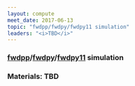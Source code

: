 ```yaml
---
layout: compute
meet_date: 2017-06-13
topic: "fwdpp/fwdpy/fwdpy11 simulation"
leaders: "<i>TBD</i>"
---
```


### [fwdpp](http://molpopgen.github.io/fwdpp/)/[fwdpy](http://molpopgen.github.io/fwdpy/)/[fwdpy11](https://molpopgen.github.io/fwdpy11/) simulation

### Materials: TBD
